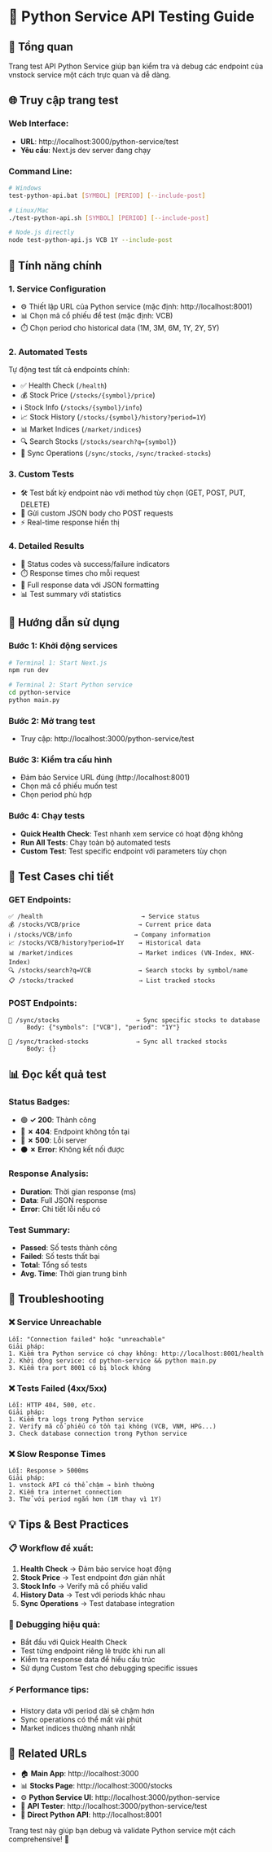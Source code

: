 # 🧪 Python Service API Testing Guide

## 📖 Tổng quan

Trang test API Python Service giúp bạn kiểm tra và debug các endpoint của vnstock service một cách trực quan và dễ dàng.

## 🌐 Truy cập trang test

### Web Interface:
- **URL**: http://localhost:3000/python-service/test
- **Yêu cầu**: Next.js dev server đang chạy

### Command Line:
```bash
# Windows
test-python-api.bat [SYMBOL] [PERIOD] [--include-post]

# Linux/Mac  
./test-python-api.sh [SYMBOL] [PERIOD] [--include-post]

# Node.js directly
node test-python-api.js VCB 1Y --include-post
```

## 🎯 Tính năng chính

### 1. **Service Configuration**
- ⚙️ Thiết lập URL của Python service (mặc định: http://localhost:8001)
- 📊 Chọn mã cổ phiếu để test (mặc định: VCB)
- ⏱️ Chọn period cho historical data (1M, 3M, 6M, 1Y, 2Y, 5Y)

### 2. **Automated Tests**
Tự động test tất cả endpoints chính:
- ✅ Health Check (`/health`)
- 💰 Stock Price (`/stocks/{symbol}/price`)
- ℹ️ Stock Info (`/stocks/{symbol}/info`)
- 📈 Stock History (`/stocks/{symbol}/history?period=1Y`)
- 📊 Market Indices (`/market/indices`)
- 🔍 Search Stocks (`/stocks/search?q={symbol}`)
- 🔄 Sync Operations (`/sync/stocks`, `/sync/tracked-stocks`)

### 3. **Custom Tests**
- 🛠️ Test bất kỳ endpoint nào với method tùy chọn (GET, POST, PUT, DELETE)
- 📝 Gửi custom JSON body cho POST requests
- ⚡ Real-time response hiển thị

### 4. **Detailed Results**
- 🎯 Status codes và success/failure indicators
- ⏱️ Response times cho mỗi request
- 📄 Full response data với JSON formatting
- 📊 Test summary với statistics

## 🚀 Hướng dẫn sử dụng

### Bước 1: Khởi động services
```bash
# Terminal 1: Start Next.js
npm run dev

# Terminal 2: Start Python service
cd python-service
python main.py
```

### Bước 2: Mở trang test
- Truy cập: http://localhost:3000/python-service/test

### Bước 3: Kiểm tra cấu hình
- Đảm bảo Service URL đúng (http://localhost:8001)
- Chọn mã cổ phiếu muốn test
- Chọn period phù hợp

### Bước 4: Chạy tests
- **Quick Health Check**: Test nhanh xem service có hoạt động không
- **Run All Tests**: Chạy toàn bộ automated tests
- **Custom Test**: Test specific endpoint với parameters tùy chọn

## 🧪 Test Cases chi tiết

### GET Endpoints:
```
✅ /health                           → Service status
💰 /stocks/VCB/price                → Current price data  
ℹ️ /stocks/VCB/info                 → Company information
📈 /stocks/VCB/history?period=1Y    → Historical data
📊 /market/indices                  → Market indices (VN-Index, HNX-Index)
🔍 /stocks/search?q=VCB             → Search stocks by symbol/name
📋 /stocks/tracked                  → List tracked stocks
```

### POST Endpoints:
```
🔄 /sync/stocks                     → Sync specific stocks to database
     Body: {"symbols": ["VCB"], "period": "1Y"}
     
🔄 /sync/tracked-stocks             → Sync all tracked stocks  
     Body: {}
```

## 📊 Đọc kết quả test

### Status Badges:
- 🟢 **✓ 200**: Thành công
- 🔴 **✗ 404**: Endpoint không tồn tại  
- 🔴 **✗ 500**: Lỗi server
- ⚫ **✗ Error**: Không kết nối được

### Response Analysis:
- **Duration**: Thời gian response (ms)
- **Data**: Full JSON response
- **Error**: Chi tiết lỗi nếu có

### Test Summary:
- **Passed**: Số tests thành công
- **Failed**: Số tests thất bại  
- **Total**: Tổng số tests
- **Avg. Time**: Thời gian trung bình

## 🔧 Troubleshooting

### ❌ Service Unreachable
```
Lỗi: "Connection failed" hoặc "unreachable"
Giải pháp:
1. Kiểm tra Python service có chạy không: http://localhost:8001/health
2. Khởi động service: cd python-service && python main.py
3. Kiểm tra port 8001 có bị block không
```

### ❌ Tests Failed (4xx/5xx)
```
Lỗi: HTTP 404, 500, etc.
Giải pháp:  
1. Kiểm tra logs trong Python service
2. Verify mã cổ phiếu có tồn tại không (VCB, VNM, HPG...)
3. Check database connection trong Python service
```

### ❌ Slow Response Times
```
Lỗi: Response > 5000ms
Giải pháp:
1. vnstock API có thể chậm → bình thường
2. Kiểm tra internet connection
3. Thử với period ngắn hơn (1M thay vì 1Y)
```

## 💡 Tips & Best Practices

### 📋 Workflow đề xuất:
1. **Health Check** → Đảm bảo service hoạt động
2. **Stock Price** → Test endpoint đơn giản nhất
3. **Stock Info** → Verify mã cổ phiếu valid
4. **History Data** → Test với periods khác nhau
5. **Sync Operations** → Test database integration

### 🎯 Debugging hiệu quả:
- Bắt đầu với Quick Health Check
- Test từng endpoint riêng lẻ trước khi run all
- Kiểm tra response data để hiểu cấu trúc
- Sử dụng Custom Test cho debugging specific issues

### ⚡ Performance tips:
- History data với period dài sẽ chậm hơn
- Sync operations có thể mất vài phút
- Market indices thường nhanh nhất

## 🔗 Related URLs

- 🏠 **Main App**: http://localhost:3000
- 📊 **Stocks Page**: http://localhost:3000/stocks
- ⚙️ **Python Service UI**: http://localhost:3000/python-service
- 🧪 **API Tester**: http://localhost:3000/python-service/test
- 🐍 **Direct Python API**: http://localhost:8001

Trang test này giúp bạn debug và validate Python service một cách comprehensive! 🎉
